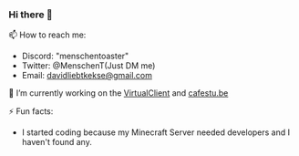 ### Hi there 👋

📫 How to reach me:
- Discord: "menschentoaster"
- Twitter: @MenschenT(Just DM me)
- Email: davidliebtkekse@gmail.com

🔭 I’m currently working on the [VirtualClient](https://virtualclient.gg) and [cafestu.be](https://cafestu.be) 

⚡ Fun facts:
- I started coding because my Minecraft Server needed developers and I haven't found any.
